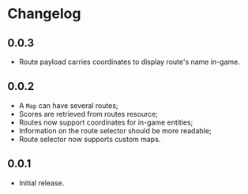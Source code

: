 # Changelog

## 0.0.3

* Route payload carries coordinates to display route's name in-game.

## 0.0.2

* A `Map` can have several routes;
* Scores are retrieved from routes resource;
* Routes now support coordinates for in-game entities;
* Information on the route selector should be more readable;
* Route selector now supports custom maps.

## 0.0.1

* Initial release.